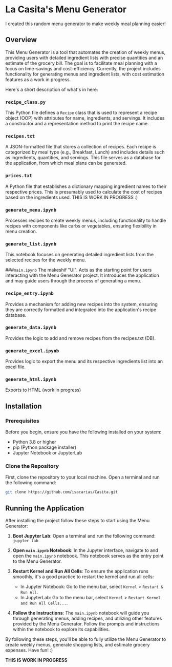 # La Casita's Menu Generator

I created this random menu generator to make weekly meal planning easier! 

## Overview
This Menu Generator is a tool that automates the creation of weekly menus, providing users with detailed ingredient lists with precise quantities and an estimate of the grocery bill. 
The goal is to facilitate meal planning with a focus on time-savings and cost-efficiency. 
Currently, the project includes functionality for generating menus and ingredient lists, with cost estimation features as a work in progress.

Here's a short description of what's in here:

### `recipe_class.py`
This Python file defines a `Recipe` class that is used to represent a recipe object (OOP) with attributes for name, ingredients, and servings. It includes a constructor and a representation method to print the recipe name.

### `recipes.txt`
A JSON-formatted file that stores a collection of recipes. Each recipe is categorized by meal type (e.g., Breakfast, Lunch) and includes details such as ingredients, quantities, and servings. This file serves as a database for the application, from which meal plans can be generated.

### `prices.txt`
A Python file that establishes a dictionary mapping ingredient names to their respective prices. This is presumably used to calculate the cost of recipes based on the ingredients used. THIS IS WORK IN PROGRESS :)

### `generate_menu.ipynb`
Processes recipes to create weekly menus, including functionality to handle recipes with components like carbs or vegetables, ensuring flexibility in menu creation.

### `generate_list.ipynb`
This notebook focuses on generating detailed ingredient lists from the selected recipes for the weekly menu. 

###`main.ipynb`
The makeshif "UI". Acts as the starting point for users interacting with the Menu Generator project. It introduces the application and may guide users through the process of generating a menu.

### `recipe_entry.ipynb`
Provides a mechanism for adding new recipes into the system, ensuring they are correctly formatted and integrated into the application's recipe database.

### `generate_data.ipynb`
Provides the logic to add and remove recipes from the recipes.txt (DB).

### `generate_excel.ipynb` 
Provides logic to export the menu and its respective ingredients list into an excel file.

### `generate_html.ipynb`
Exports to HTML (work in progress)


## Installation

### Prerequisites
Before you begin, ensure you have the following installed on your system:
- Python 3.8 or higher
- pip (Python package installer)
- Jupyter Notebook or JupyterLab

### **Clone the Repository**
First, clone the repository to your local machine. Open a terminal and run the following command:
```sh
git clone https://github.com/isacarias/Casita.git
```

## Running the Application

After installing the project follow these steps to start using the Menu Generator:

1. **Boot Jupyter Lab**: Open a terminal and run the following command:
`jupyter lab`

2. **Open `main.ipynb` Notebook**: In the Jupyter interface, navigate to and open the `main.ipynb` notebook. This notebook serves as the entry point to the Menu Generator.

3. **Restart Kernel and Run All Cells**: To ensure the application runs smoothly, it's a good practice to restart the kernel and run all cells:
   - In Jupyter Notebook: Go to the menu bar, select `Kernel` > `Restart & Run All`.
   - In JupyterLab: Go to the menu bar, select `Kernel` > `Restart Kernel and Run All Cells...`.

4. **Follow the Instructions**: The `main.ipynb` notebook will guide you through generating menus, adding recipes, and utilizing other features provided by the Menu Generator. Follow the prompts and instructions within the notebook to explore its capabilities.

By following these steps, you'll be able to fully utilize the Menu Generator to create weekly menus, generate shopping lists, and estimate grocery expenses. Have fun! :)

**THIS IS WORK IN PROGRESS**
